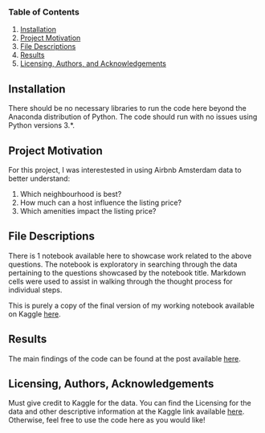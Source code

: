 ### Table of Contents

1. [Installation](#installation)
2. [Project Motivation](#motivation)
3. [File Descriptions](#files)
4. [Results](#results)
5. [Licensing, Authors, and Acknowledgements](#licensing)

## Installation <a name="installation"></a>

There should be no necessary libraries to run the code here beyond the Anaconda distribution of Python.  The code should run with no issues using Python versions 3.*.

## Project Motivation<a name="motivation"></a>

For this project, I was interestested in using Airbnb Amsterdam data to better understand:

1. Which neighbourhood is best?
2. How much can a host influence the listing price?
3. Which amenities impact the listing price?

## File Descriptions <a name="files"></a>

There is 1 notebook available here to showcase work related to the above questions. The notebook is exploratory in searching through the data pertaining to the questions showcased by the notebook title.  Markdown cells were used to assist in walking through the thought process for individual steps.

This is purely a copy of the final version of my working notebook available on Kaggle [here](https://www.kaggle.com/thijsessens/how-hard-is-data-science-really).

## Results<a name="results"></a>

The main findings of the code can be found at the post available [here](https://x).

## Licensing, Authors, Acknowledgements<a name="licensing"></a>

Must give credit to Kaggle for the data.  You can find the Licensing for the data and other descriptive information at the Kaggle link available [here](https://www.kaggle.com/erikbruin/airbnb-amsterdam).  Otherwise, feel free to use the code here as you would like! 
